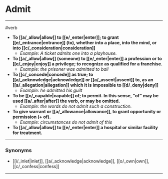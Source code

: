 # Admit
---
#verb
- **To [[a/_allow|allow]] to [[e/_enter|enter]]; to grant [[e/_entrance|entrance]] (to), whether into a place, into the mind, or into [[c/_consideration|consideration]]**
	- _Example: A ticket admits one into a playhouse._
- **To [[a/_allow|allow]] (someone) to [[e/_enter|enter]] a profession or to [[e/_enjoy|enjoy]] a privilege; to recognize as qualified for a franchise.**
	- _Example: the prisoner was admitted to bail_
- **To [[c/_concede|concede]] as true; to [[a/_acknowledge|acknowledge]] or [[a/_assent|assent]] to, as an [[a/_allegation|allegation]] which it is impossible to [[d/_deny|deny]]**
	- _Example: he admitted his guilt_
- **To be [[c/_capable|capable]] of; to permit. In this sense, "of" may be used [[a/_after|after]] the verb, or may be omitted.**
	- _Example: the words do not admit such a construction._
- **To give warrant or [[a/_allowance|allowance]], to grant opportunity or permission (+ of).**
	- _Example: circumstances do not admit of this_
- **To [[a/_allow|allow]] to [[e/_enter|enter]] a hospital or similar facility for treatment.**
---
### Synonyms
- [[i/_inlet|inlet]], [[a/_acknowledge|acknowledge]], [[o/_own|own]], [[c/_confess|confess]]
---

